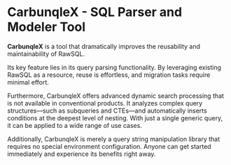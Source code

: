 # CarbunqleX - SQL Parser and Modeler Tool

**CarbunqleX** is a tool that dramatically improves the reusability and maintainability of RawSQL.

Its key feature lies in its query parsing functionality. By leveraging existing RawSQL as a resource, reuse is effortless, and migration tasks require minimal effort.

Furthermore, CarbunqleX offers advanced dynamic search processing that is not available in conventional products. It analyzes complex query structures—such as subqueries and CTEs—and automatically inserts conditions at the deepest level of nesting. With just a single generic query, it can be applied to a wide range of use cases.

Additionally, CarbunqleX is merely a query string manipulation library that requires no special environment configuration. Anyone can get started immediately and experience its benefits right away.
